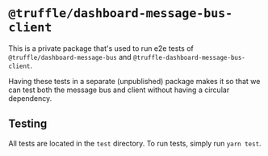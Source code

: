 # `@truffle/dashboard-message-bus-client`

This is a private package that's used to run e2e tests of `@truffle/dashboard-message-bus` and
`@truffle-dashboard-message-bus-client`.

Having these tests in a separate (unpublished) package makes it so that we can test both the message bus and client
without having a circular dependency.

## Testing

All tests are located in the `test` directory. To run tests, simply run `yarn test`.

```

```

